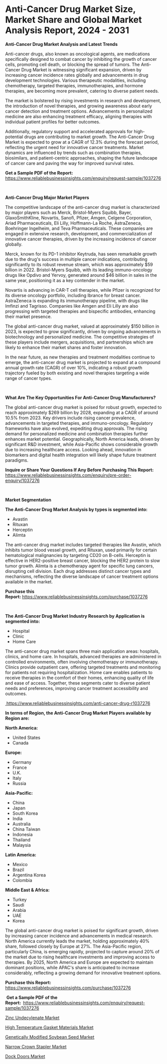 <p><h1>Anti-Cancer Drug Market Size, Market Share and Global Market Analysis Report, 2024 - 2031</h1></p><p><strong>Anti-Cancer Drug Market Analysis and Latest Trends</strong></p>
<p><p>Anti-cancer drugs, also known as oncological agents, are medications specifically designed to combat cancer by inhibiting the growth of cancer cells, promoting cell death, or blocking the spread of tumors. The Anti-Cancer Drug Market is witnessing significant expansion, driven by increasing cancer incidence rates globally and advancements in drug development technologies. Various therapeutic modalities, including chemotherapy, targeted therapies, immunotherapies, and hormone therapies, are becoming more prevalent, catering to diverse patient needs.</p><p>The market is bolstered by rising investments in research and development, the introduction of novel therapies, and growing awareness about early cancer detection and treatment options. Advancements in personalized medicine are also enhancing treatment efficacy, aligning therapies with individual patient profiles for better outcomes. </p><p>Additionally, regulatory support and accelerated approvals for high-potential drugs are contributing to market growth. The Anti-Cancer Drug Market is expected to grow at a CAGR of 12.3% during the forecast period, reflecting the urgent need for innovative cancer treatments. Market dynamics are influenced by trends such as combination therapies, biosimilars, and patient-centric approaches, shaping the future landscape of cancer care and paving the way for improved survival rates.</p></p>
<p><strong>Get a Sample PDF of the Report:&nbsp;</strong> <a href="https://www.reliablebusinessinsights.com/enquiry/request-sample/1037276?utm_campaign=39&utm_medium=2&utm_source=Github&utm_content=ia&utm_term=05122024&utm_id=anti-cancer-drug">https://www.reliablebusinessinsights.com/enquiry/request-sample/1037276</a></p>
<p>&nbsp;</p>
<p><strong>Anti-Cancer Drug Major Market Players</strong></p>
<p><p>The competitive landscape of the anti-cancer drug market is characterized by major players such as Merck, Bristol-Myers Squibb, Bayer, GlaxoSmithKline, Novartis, Sanofi, Pfizer, Amgen, Celgene Corporation, Ariad Pharmaceuticals, Eli Lilly, Hoffmann-La Roche, AstraZeneca, Boehringer Ingelheim, and Teva Pharmaceuticals. These companies are engaged in extensive research, development, and commercialization of innovative cancer therapies, driven by the increasing incidence of cancer globally.</p><p>Merck, known for its PD-1 inhibitor Keytruda, has seen remarkable growth due to the drug's success in multiple cancer indications, contributing significantly to its robust revenue stream, which was approximately $59 billion in 2022. Bristol-Myers Squibb, with its leading immuno-oncology drugs like Opdivo and Yervoy, generated around $46 billion in sales in the same year, positioning it as a key contender in the market.</p><p>Novartis is advancing in CAR-T cell therapies, while Pfizer is recognized for its diverse oncology portfolio, including Ibrance for breast cancer. AstraZeneca is expanding its immunotherapy pipeline, with drugs like Imfinzi and Tagrisso. Companies like Amgen and Eli Lilly are also progressing with targeted therapies and bispecific antibodies, enhancing their market presence.</p><p>The global anti-cancer drug market, valued at approximately $150 billion in 2023, is expected to grow significantly, driven by ongoing advancements in biotechnology and personalized medicine. The competitive strategies of these players include mergers, acquisitions, and partnerships which are likely to enhance their market shares and foster innovation.</p><p>In the near future, as new therapies and treatment modalities continue to emerge, the anti-cancer drug market is projected to expand at a compound annual growth rate (CAGR) of over 10%, indicating a robust growth trajectory fueled by both existing and novel therapies targeting a wide range of cancer types.</p></p>
<p>&nbsp;</p>
<p><strong>What Are The Key Opportunities For Anti-Cancer Drug Manufacturers?</strong></p>
<p><p>The global anti-cancer drug market is poised for robust growth, expected to reach approximately $269 billion by 2028, expanding at a CAGR of around 10.5% from 2023. Key drivers include rising cancer prevalence, advancements in targeted therapies, and immuno-oncology. Regulatory frameworks have also evolved, expediting drug approvals. The rising demand for personalized medicine and combination therapies further enhances market potential. Geographically, North America leads, driven by significant R&D investment, while Asia-Pacific shows considerable growth due to increasing healthcare access. Looking ahead, innovation in biomarkers and digital health integration will likely shape future treatment paradigms.</p></p>
<p><strong>Inquire or Share Your Questions If Any Before Purchasing This Report:</strong> <a href="https://www.reliablebusinessinsights.com/enquiry/pre-order-enquiry/1037276?utm_campaign=39&utm_medium=2&utm_source=Github&utm_content=ia&utm_term=05122024&utm_id=anti-cancer-drug">https://www.reliablebusinessinsights.com/enquiry/pre-order-enquiry/1037276</a></p>
<p>&nbsp;</p>
<p><strong>Market Segmentation</strong></p>
<p><strong>The Anti-Cancer Drug Market Analysis by types is segmented into:</strong></p>
<p><ul><li>Avastin</li><li>Rituxan</li><li>Herceptin</li><li>Alimta</li></ul></p>
<p><p>The anti-cancer drug market includes targeted therapies like Avastin, which inhibits tumor blood vessel growth, and Rituxan, used primarily for certain hematological malignancies by targeting CD20 on B-cells. Herceptin is effective in HER2-positive breast cancer, blocking the HER2 protein to slow tumor growth. Alimta is a chemotherapy agent for specific lung cancers, disrupting cell division. Each drug addresses distinct cancer types and mechanisms, reflecting the diverse landscape of cancer treatment options available in the market.</p></p>
<p><strong>Purchase this Report:&nbsp;</strong><a href="https://www.reliablebusinessinsights.com/purchase/1037276?utm_campaign=39&utm_medium=2&utm_source=Github&utm_content=ia&utm_term=05122024&utm_id=anti-cancer-drug">https://www.reliablebusinessinsights.com/purchase/1037276</a></p>
<p>&nbsp;</p>
<p><strong>The Anti-Cancer Drug Market Industry Research by Application is segmented into:</strong></p>
<p><ul><li>Hospital</li><li>Clinic</li><li>Home Care</li></ul></p>
<p><p>The anti-cancer drug market spans three main application areas: hospitals, clinics, and home care. In hospitals, advanced therapies are administered in controlled environments, often involving chemotherapy or immunotherapy. Clinics provide outpatient care, offering targeted treatments and monitoring for patients not requiring hospitalization. Home care enables patients to receive therapies in the comfort of their homes, enhancing quality of life and ease of access. Together, these segments cater to diverse patient needs and preferences, improving cancer treatment accessibility and outcomes.</p></p>
<p><a href="https://www.reliablebusinessinsights.com/anti-cancer-drug-r1037276?utm_campaign=39&utm_medium=2&utm_source=Github&utm_content=ia&utm_term=05122024&utm_id=anti-cancer-drug">&nbsp;https://www.reliablebusinessinsights.com/anti-cancer-drug-r1037276</a></p>
<p><strong>In terms of Region, the Anti-Cancer Drug Market Players available by Region are:</strong></p>
<p>
    <p> <strong> North America: </strong>
        <ul>
            <li>United States</li>
            <li>Canada</li>
        </ul>
        </p> 
    <p> <strong> Europe: </strong>
        <ul>
            <li>Germany</li>
            <li>France</li>
            <li>U.K.</li>
            <li>Italy</li>
            <li>Russia</li>
        </ul>
        </p> 
    <p> <strong> Asia-Pacific: </strong>
        <ul>
            <li>China</li>
            <li>Japan</li>
            <li>South Korea</li>
            <li>India</li>
            <li>Australia</li>
            <li>China Taiwan</li>
            <li>Indonesia</li>
            <li>Thailand</li>
            <li>Malaysia</li>
        </ul>
        </p> 
    <p> <strong> Latin America: </strong>
        <ul>
            <li>Mexico</li>
            <li>Brazil</li>
            <li>Argentina Korea</li>
            <li>Colombia</li>
        </ul>
        </p> 
    <p> <strong> Middle East & Africa: </strong>
        <ul>
            <li>Turkey</li>
            <li>Saudi</li>
            <li>Arabia</li>
            <li>UAE</li>
            <li>Korea</li>
        </ul>
    </p>
    </p>
<p><p>The global anti-cancer drug market is poised for significant growth, driven by increasing cancer incidence and advancements in medical research. North America currently leads the market, holding approximately 40% share, followed closely by Europe at 27%. The Asia-Pacific region, particularly China, is emerging rapidly, projected to capture around 20% of the market due to rising healthcare investments and improving access to therapies. By 2025, North America and Europe are expected to maintain dominant positions, while APAC's share is anticipated to increase considerably, reflecting a growing demand for innovative treatment options.</p></p>
<p><strong>Purchase this Report: </strong><a href="https://www.reliablebusinessinsights.com/purchase/1037276?utm_campaign=39&utm_medium=2&utm_source=Github&utm_content=ia&utm_term=05122024&utm_id=anti-cancer-drug">https://www.reliablebusinessinsights.com/purchase/1037276</a></p>
<p>&nbsp;<strong>Get a Sample PDF of the Report:&nbsp;&nbsp;</strong><a href="https://www.reliablebusinessinsights.com/enquiry/request-sample/1037276?utm_campaign=39&utm_medium=2&utm_source=Github&utm_content=ia&utm_term=05122024&utm_id=anti-cancer-drug">https://www.reliablebusinessinsights.com/enquiry/request-sample/1037276</a></p>
<p><strong></strong></p>
<p><p><a href="https://www.linkedin.com/pulse/zinc-undecylenate-market-growth-analysis-2024-2031-trends-hwbce?utm_campaign=39&utm_medium=2&utm_source=Github&utm_content=ia&utm_term=05122024&utm_id=anti-cancer-drug">Zinc Undecylenate Market</a></p><p><a href="https://github.com/dmitriyvo6rog/Market-Research-Report-List-1/blob/main/high-temperature-gasket-materials-market.md?utm_campaign=39&utm_medium=2&utm_source=Github&utm_content=ia&utm_term=05122024&utm_id=anti-cancer-drug">High Temperature Gasket Materials Market</a></p><p><a href="https://issuu.com/reportprime-2/docs/genetically-modified-soybean-seed-market-size-2030?utm_campaign=39&utm_medium=2&utm_source=Github&utm_content=ia&utm_term=05122024&utm_id=anti-cancer-drug">Genetically Modified Soybean Seed Market</a></p><p><a href="https://www.linkedin.com/pulse/growth-projections-narrow-crown-stapler-market-comprehensive-kxgwf?utm_campaign=39&utm_medium=2&utm_source=Github&utm_content=ia&utm_term=05122024&utm_id=anti-cancer-drug">Narrow Crown Stapler Market</a></p><p><a href="https://issuu.com/reportprime-2/docs/dock-doors-market-size-2030.pptx?utm_campaign=39&utm_medium=2&utm_source=Github&utm_content=ia&utm_term=05122024&utm_id=anti-cancer-drug">Dock Doors Market</a></p></p>